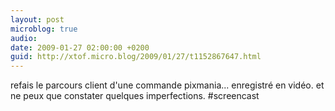```yaml
---
layout: post
microblog: true
audio: 
date: 2009-01-27 02:00:00 +0200
guid: http://xtof.micro.blog/2009/01/27/t1152867647.html
---
```

refais le parcours client d'une commande pixmania... enregistré en vidéo. et ne peux que constater quelques imperfections. #screencast
